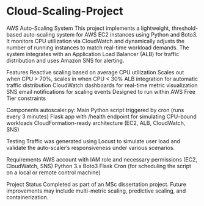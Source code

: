 # Cloud-Scaling-Project
AWS Auto-Scaling System
This project implements a lightweight, threshold-based auto-scaling system for AWS EC2 instances using Python and Boto3. It monitors CPU utilization via CloudWatch and dynamically adjusts the number of running instances to match real-time workload demands. The system integrates with an Application Load Balancer (ALB) for traffic distribution and uses Amazon SNS for alerting.

Features
Reactive scaling based on average CPU utilization
Scales out when CPU > 70%, scales in when CPU < 30%
ALB integration for automatic traffic distribution
CloudWatch dashboards for real-time metric visualization
SNS email notifications for scaling events
Designed to run within AWS Free Tier constraints

Components
autoscaler.py: Main Python script triggered by cron (runs every 3 minutes)
Flask app with /health endpoint for simulating CPU-bound workloads
CloudFormation-ready architecture (EC2, ALB, CloudWatch, SNS)

Testing
Traffic was generated using Locust to simulate user load and validate the auto-scaler’s responsiveness under various scenarios.

Requirements
AWS account with IAM role and necessary permissions (EC2, CloudWatch, SNS)
Python 3.x
Boto3
Flask
Cron (for scheduling the script on a local or remote control machine)

Project Status
Completed as part of an MSc dissertation project. Future improvements may include multi-metric scaling, predictive scaling, and containerization.


